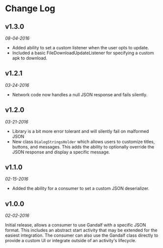 # Change Log

## v1.3.0

_08-04-2016_

- Added ability to set a custom listener when the user opts to update.
- Included a basic FileDownloadUpdateListener for specifying a custom apk to download.

## v1.2.1

_03-24-2016_

- Network code now handles a null JSON response and fails silently.

## v1.2.0

_03-21-2016_

- Library is a bit more error tolerant and will silently fail on malformed JSON
- New class `DialogStringsHolder` which allows users to customize titles, buttons, and messages. This adds the ability to optionally override the JSON response and display a specific message.

## v1.1.0

_02-15-2016_

- Added the ability for a consumer to set a custom JSON deserializer.

## v1.0.0

_02-02-2016_

Initial release, allows a consumer to use Gandalf with a specific JSON format. This includes an abstract start activity that may be extended for the easiest integration. The consumer can also use the Gandalf class directly to provide a custom UI or integrate outside of an activity's lifecycle. 